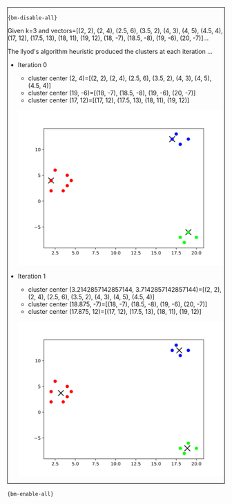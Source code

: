 <div style="border:1px solid black;">

`{bm-disable-all}`

Given k=3 and vectors=[(2, 2), (2, 4), (2.5, 6), (3.5, 2), (4, 3), (4, 5), (4.5, 4), (17, 12), (17.5, 13), (18, 11), (19, 12), (18, -7), (18.5, -8), (19, -6), (20, -7)]...

The llyod's algorithm heuristic produced the clusters at each iteration ...

 * Iteration 0

    * cluster center (2, 4)=[(2, 2), (2, 4), (2.5, 6), (3.5, 2), (4, 3), (4, 5), (4.5, 4)]
    * cluster center (19, -6)=[(18, -7), (18.5, -8), (19, -6), (20, -7)]
    * cluster center (17, 12)=[(17, 12), (17.5, 13), (18, 11), (19, 12)]

   ![k-centers 2D plot](ch8_7b416c5c8fd3e0792bedcb1580257852_plot0.svg)

 * Iteration 1

    * cluster center (3.2142857142857144, 3.7142857142857144)=[(2, 2), (2, 4), (2.5, 6), (3.5, 2), (4, 3), (4, 5), (4.5, 4)]
    * cluster center (18.875, -7)=[(18, -7), (18.5, -8), (19, -6), (20, -7)]
    * cluster center (17.875, 12)=[(17, 12), (17.5, 13), (18, 11), (19, 12)]

   ![k-centers 2D plot](ch8_7b416c5c8fd3e0792bedcb1580257852_plot1.svg)

</div>

`{bm-enable-all}`

